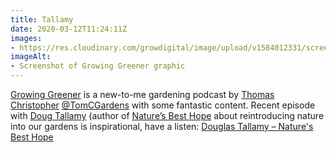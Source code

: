 ```yaml
---
title: Tallamy
date: 2020-03-12T11:24:11Z
images:
- https://res.cloudinary.com/growdigital/image/upload/v1584012331/screenshot-growing-greener-podcast.png
imageAlt:
- Screenshot of Growing Greener graphic
---
```


[Growing Greener](https://www.thomaschristophergardens.com/podcast) is a new-to-me gardening podcast by [Thomas Christopher](https://www.thomaschristophergardens.com/about) [@TomCGardens](https://twitter.com/TomCGardens) with some fantastic content. Recent episode with [Doug Tallamy](http://www.bringingnaturehome.net) (author of [Nature’s Best Hope](www.amazon.co.uk/Natures-Best-Hope-Approach-Conservation/dp/1604699000/) about reintroducing nature into our gardens is inspirational, have a listen: [Douglas Tallamy – Nature's Best Hope](https://www.thomaschristophergardens.com/podcasts/douglas-tallamy-natures-best-hope)
